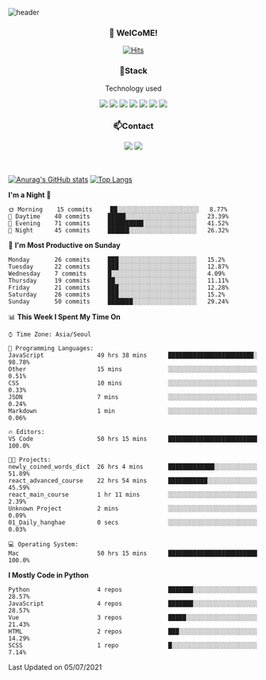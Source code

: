 ![header](https://capsule-render.vercel.app/api?type=waving&color=gradient&height=200&text=Kyungjoon&fontAlign=70&fontAlignY=40&animation=twinkling)

<h3 align="center">👋 WelCoME!</h3>

<div align=center>
  
[![Hits](https://hits.seeyoufarm.com/api/count/incr/badge.svg?url=https%3A%2F%2Fgithub.com%2Fuvula6921&count_bg=%2322BAC9&title_bg=%23827F7F&icon=iconify.svg&icon_color=%2325A27F&title=visits&edge_flat=false)](https://hits.seeyoufarm.com)
  
</div>
<h3 align="center">📌Stack</h3>
<p align="center">Technology used</p>
<div align="center"><img src="https://img.shields.io/badge/HTML5-E34F26?style=flat-square&logo=HTML5&logoColor=white"></img> <img src="https://img.shields.io/badge/CSS3-0A84FF?style=flat-square&logo=CSS3&logoColor=white"></img> <img src="https://img.shields.io/badge/JavaScript-FFCD11?style=flat-square&logo=JavaScript&logoColor=white"></img> <img src="https://img.shields.io/badge/React-00BCF6?style=flat-square&logo=React&logoColor=white"></img> <img src="https://img.shields.io/badge/jQuery-3655FF?style=flat-square&logo=jQuery&logoColor=white"></img> <img src="https://img.shields.io/badge/Ruby-E0115F?style=flat-square&logo=Ruby&logoColor=white"></img> <img src="https://img.shields.io/badge/Python-4B8BBE?style=flat-square&logo=Python&logoColor=white"></img></div>

<h3 align="center">📫Contact</h3>
<div align="center"><a href="https://velog.io/@uvula6921/"><img src="https://img.shields.io/badge/Blog-20c997?style=flat-square&logo=V&logoColor=white"/></a> <a href="pkj6921@gmail.com"><img src="https://img.shields.io/badge/Gmail-EA4335?style=flat-square&logo=Gmail&logoColor=white"/></a></div>
<br>
<br>

[![Anurag's GitHub stats](https://github-readme-stats.vercel.app/api?username=uvula6921&hide=stars,issues&show_icons=true&count_private=true&theme=tokyonight)](https://github.com/anuraghazra/github-readme-stats)
[![Top Langs](https://github-readme-stats.vercel.app/api/top-langs/?username=uvula6921&hide=css,jupyter%20notebook,html&exclude_repo=uvula6921,uvula6921.github.io&layout=compact&langs_count=8)](https://github.com/anuraghazra/github-readme-stats)

<!--START_SECTION:waka-->
**I'm a Night 🦉** 

```text
🌞 Morning    15 commits     ██░░░░░░░░░░░░░░░░░░░░░░░   8.77% 
🌆 Daytime    40 commits     █████░░░░░░░░░░░░░░░░░░░░   23.39% 
🌃 Evening    71 commits     ██████████░░░░░░░░░░░░░░░   41.52% 
🌙 Night      45 commits     ██████░░░░░░░░░░░░░░░░░░░   26.32%

```
📅 **I'm Most Productive on Sunday** 

```text
Monday       26 commits     ███░░░░░░░░░░░░░░░░░░░░░░   15.2% 
Tuesday      22 commits     ███░░░░░░░░░░░░░░░░░░░░░░   12.87% 
Wednesday    7 commits      █░░░░░░░░░░░░░░░░░░░░░░░░   4.09% 
Thursday     19 commits     ██░░░░░░░░░░░░░░░░░░░░░░░   11.11% 
Friday       21 commits     ███░░░░░░░░░░░░░░░░░░░░░░   12.28% 
Saturday     26 commits     ███░░░░░░░░░░░░░░░░░░░░░░   15.2% 
Sunday       50 commits     ███████░░░░░░░░░░░░░░░░░░   29.24%

```


📊 **This Week I Spent My Time On** 

```text
⌚︎ Time Zone: Asia/Seoul

💬 Programming Languages: 
JavaScript               49 hrs 38 mins      ████████████████████████░   98.78% 
Other                    15 mins             ░░░░░░░░░░░░░░░░░░░░░░░░░   0.51% 
CSS                      10 mins             ░░░░░░░░░░░░░░░░░░░░░░░░░   0.33% 
JSON                     7 mins              ░░░░░░░░░░░░░░░░░░░░░░░░░   0.24% 
Markdown                 1 min               ░░░░░░░░░░░░░░░░░░░░░░░░░   0.06%

🔥 Editors: 
VS Code                  50 hrs 15 mins      █████████████████████████   100.0%

🐱‍💻 Projects: 
newly_coined_words_dict  26 hrs 4 mins       █████████████░░░░░░░░░░░░   51.89% 
react_advanced_course    22 hrs 54 mins      ███████████░░░░░░░░░░░░░░   45.59% 
react_main_course        1 hr 11 mins        ░░░░░░░░░░░░░░░░░░░░░░░░░   2.39% 
Unknown Project          2 mins              ░░░░░░░░░░░░░░░░░░░░░░░░░   0.09% 
01_Daily_hanghae         0 secs              ░░░░░░░░░░░░░░░░░░░░░░░░░   0.03%

💻 Operating System: 
Mac                      50 hrs 15 mins      █████████████████████████   100.0%

```

**I Mostly Code in Python** 

```text
Python                   4 repos             ███████░░░░░░░░░░░░░░░░░░   28.57% 
JavaScript               4 repos             ███████░░░░░░░░░░░░░░░░░░   28.57% 
Vue                      3 repos             █████░░░░░░░░░░░░░░░░░░░░   21.43% 
HTML                     2 repos             ███░░░░░░░░░░░░░░░░░░░░░░   14.29% 
SCSS                     1 repo              █░░░░░░░░░░░░░░░░░░░░░░░░   7.14%

```



 Last Updated on 05/07/2021
<!--END_SECTION:waka-->
